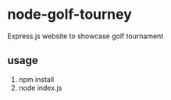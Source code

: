 # node-golf-tourney
Express.js website to showcase golf tournament

## usage
1. npm install
2. node index.js
